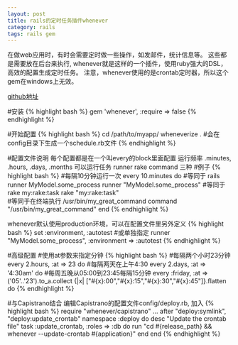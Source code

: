 ```yaml
---
layout: post
title: rails的定时任务插件whenever
category: rails
tags: rails gem
---
```


在做web应用时，有时会需要定时做一些操作，如发邮件，统计信息等。
这些都是需要放在后台来执行, whenever就是这样的一个插件，使用ruby强大的DSL， 高效的配置生成定时任务。
注意，whenever使用的是crontab定时器，所以这个gem在windows上无效。

[github地址](https://github.com/javan/whenever)

#安装
{% highlight bash %}
gem 'whenever', :require => false
{% endhighlight %}

#开始配置
{% highlight bash %}
cd /path/to/myapp/
wheneverize .
#会在config目录下生成一个schedule.rb文件
{% endhighlight %}

#配置文件说明
每个配置都是在一个叫every的block里面配置
运行频率 .minutes, .hours, .days, .months
可以运行任务 runner rake command 三种
#例子
{% highlight bash %}
#每隔10分钟运行一次
every 10.minutes do
  #等同于 rails runner MyModel.some_process
  runner "MyModel.some_process"
  #等同于 rake my:rake:task
  rake "my:rake:task"  
  #等同于在终端执行 /usr/bin/my_great_command
  command "/usr/bin/my_great_command" 
end
{% endhighlight %}

whenever默认使用production环境，可以在配置文件里另外定义
{% highlight bash %}
  set :environment, :autotest
  #或单独指定
  runner "MyModel.some_process", :environment => :autotest
{% endhighlight %}

#高级配置
#使用at参数来指定分钟
{% highlight bash %}
#每隔两个小时23分钟
every 2.hours, :at => 23 do
#每隔两天在上午4:30
every 2.days, :at => '4:30am' do
#每周五晚从05:00到23:45每隔15分钟
every :friday, :at => ('05'..'23').to_a.collect {|x| ["#{x}:00","#{x}:15","#{x}:30","#{x}:45"]}.flatten do
{% endhighlight %}

#与Capistrano结合
编辑Capistrano的配置文件config/deploy.rb, 加入
{% highlight bash %}
require "whenever/capistrano"
...
after "deploy:symlink", "deploy:update_crontab"
  namespace :deploy do
    desc "Update the crontab file"
    task :update_crontab, :roles => :db do
      run "cd #{release_path} && whenever --update-crontab #{application}"
    end
  end
{% endhighlight %}